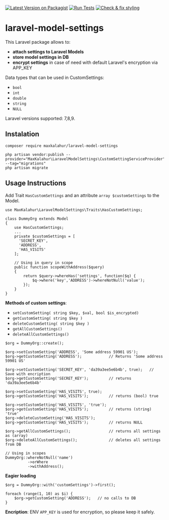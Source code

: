 [![Latest Version on Packagist](https://img.shields.io/packagist/v/maxkalahur/laravel-model-settings.svg)](https://packagist.org/packages/maxkalahur/laravel-model-settings)
[![Run Tests](https://github.com/maxkalahur/laravel-model-settings/actions/workflows/run-tests.yml/badge.svg?branch=master)](https://github.com/maxkalahur/laravel-model-settings/actions/workflows/run-tests.yml)
[![Check & fix styling](https://github.com/maxkalahur/laravel-model-settings/actions/workflows/pint.yml/badge.svg?branch=master)](https://github.com/maxkalahur/laravel-model-settings/actions/workflows/pint.yml)

# laravel-model-settings
This Laravel package allows to: 
- **attach settings to Laravel Models** 
- **store model settings in DB** 
- **encrypt settings** in case of need with default Laravel's encryption via APP_KEY  

Data types that can be used in CustomSettings: 
- `bool`
- `int`
- `double`
- `string`
- `NULL`

Laravel versions supported: 7,8,9.
## Instalation
```
composer require maxkalahur/laravel-model-settings

php artisan vendor:publish --provider="MaxKalahur\LaravelModelSettings\CustomSettingServiceProvider" --tag="migrations"
php artisan migrate
```
## Usage Instructions
Add Trait `HasCustomSettings` and an attribute `array $customSettings` to the Model.
```
use MaxKalahur\LaravelModelSettings\Traits\HasCustomSettings;

class DummyOrg extends Model
{
    use HasCustomSettings;
    ...
    private $customSettings = [
      'SECRET_KEY',
      'ADDRESS',
      'HAS_VISITS'
    ];
    
    // Using in query in scope
    public function scopeWithAddress($query)
    {
        return $query->whereHas('settings', function($q) {
            $q->where('key','ADDRESS')->whereNotNull('value');
        });
    }
}
```
**Methods of custom settings**:
- `setCustomSetting( string $key, $val, bool $is_encrypted)`
- `getCustomSetting( string $key )`
- `deleteCustomSetting( string $key )`
- `getAllCustomSettings()`
- `deleteAllCustomSettings()`
```
$org = DummyOrg::create();

$org->setCustomSetting('ADDRESS', 'Some address 59901 US'); 
$org->getCustomSetting('ADDRESS');            // Returns 'Some address 59901 US'

$org->setCustomSetting('SECRET_KEY', 'da39a3ee5e6b4b', true);   // Save with encription
$org->getCustomSetting('SECRET_KEY');         // returns 'da39a3ee5e6b4b'

$org->setCustomSetting('HAS_VISITS', true);
$org->getCustomSetting('HAS_VISITS');         // returns (bool) true

$org->setCustomSetting('HAS_VISITS', 'true');
$org->getCustomSetting('HAS_VISITS');         // returns (string) 'true'
$org->deleteCustomSetting('HAS_VISITS');
$org->getCustomSetting('HAS_VISITS');         // returns NULL

$org->getAllCustomSettings();                 // returns all settings as (array)
$org->deleteAllCustomSettings();              // deletes all settings from DB

// Using in scopes
DummyOrg::whereNotNull('name')
          ->orWhere
          ->withAddress();

```
**Eagier loading**
```
$org = DummyOrg::with('customSettings')->first();

foreach (range(1, 10) as $i) {
    $org->getCustomSetting('ADDRESS');   // no calls to DB
}
```
**Encription**: ENV `APP_KEY` is used for encryption, so please keep it safely.
